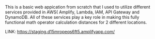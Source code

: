 This is a basic web appication from scratch that I used to utilize different services provided in AWS( Amplify, Lambda, IAM, API Gateway and DynamoDB. 
All of these services play a key role in making this fully functional math operator calculation distances for 2 different locations. 

LINK: https://staging.d15mropeqs6ft5.amplifyapp.com/

